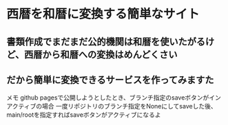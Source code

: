 # 西暦を和暦に変換する簡単なサイト

## 書類作成でまだまだ公的機関は和暦を使いたがるけど、西暦から和暦への変換はめんどくさい
## だから簡単に変換できるサービスを作ってみますた

メモ
github pagesで公開しようとしたとき、ブランチ指定のsaveボタンがインアクティブの場合
一度リポジトリのブランチ指定をNoneにしてsaveした後、main/rootを指定すればsaveボタンがアクティブになるよ
